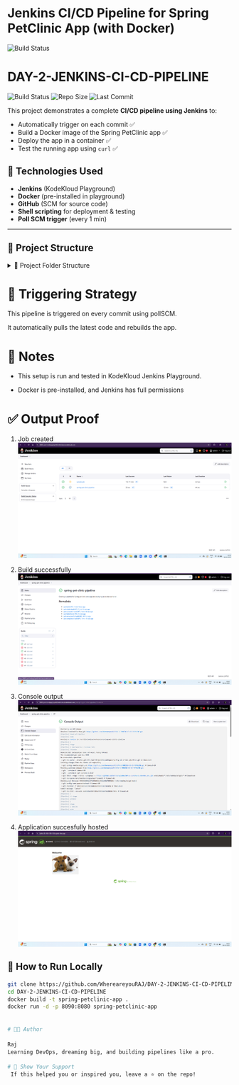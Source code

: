 #  Jenkins CI/CD Pipeline for Spring PetClinic App (with Docker)
![Build Status](https://img.shields.io/badge/build-passing-brightgreen)
# DAY-2-JENKINS-CI-CD-PIPELINE

![Build Status](https://img.shields.io/badge/build-passing-brightgreen)
![Repo Size](https://img.shields.io/github/repo-size/WhereareyouRAJ/DAY-2-JENKINS-CI-CD-PIPELINE)
![Last Commit](https://img.shields.io/github/last-commit/WhereareyouRAJ/DAY-2-JENKINS-CI-CD-PIPELINE)





This project demonstrates a complete **CI/CD pipeline using Jenkins** to:
- Automatically trigger on each commit ✅
- Build a Docker image of the Spring PetClinic app ✅
- Deploy the app in a container ✅
- Test the running app using `curl` ✅

## 🔧 Technologies Used

- **Jenkins** (KodeKloud Playground)
- **Docker** (pre-installed in playground)
- **GitHub** (SCM for source code)
- **Shell scripting** for deployment & testing
- **Poll SCM trigger** (every 1 min)

---

## 📁 Project Structure

<details> 

<summary>📁 Project Folder Structure</summary>

``` 
DAY-2-JENKINS-CI-CD-PIPELINE/
├── .mvn/
├── src/
|   ├── main/
│   ├── java/
│   └── resources/
└── test/
    ├── java/
    └── resources/
├── .editorconfig
├── .gitattributes
├── .gitignore
├── .gitpod.yml
├── Dockerfile
├── Jenkinsfile
├── mvnw
├── mvnw.cmd
└── pom.xml
└── screenshots/ 
``` 
</details>




# 🔁 Triggering Strategy
This pipeline is triggered on every commit using pollSCM.

It automatically pulls the latest code and rebuilds the app.


# 📌 Notes
- This setup is run and tested in KodeKloud Jenkins Playground.

- Docker is pre-installed, and Jenkins has full permissions

# ✅ Output Proof 
1. Job created
![alt text](<Screenshot 2025-04-08 161823.png>)

2. Build successfully 
![alt text](<Screenshot 2025-04-08 161842.png>)

3. Console output 
![alt text](<Screenshot 2025-04-08 162054-1.png>)

4. Application succesfully hosted
![alt text](<Screenshot 2025-04-08 161538.png>)


## 🧪 How to Run Locally

```bash
git clone https://github.com/WhereareyouRAJ/DAY-2-JENKINS-CI-CD-PIPELINE.git
cd DAY-2-JENKINS-CI-CD-PIPELINE
docker build -t spring-petclinic-app .
docker run -d -p 8090:8080 spring-petclinic-app


# 👨‍💻 Author

Raj
Learning DevOps, dreaming big, and building pipelines like a pro.

# 🌟 Show Your Support
 If this helped you or inspired you, leave a ⭐ on the repo!


